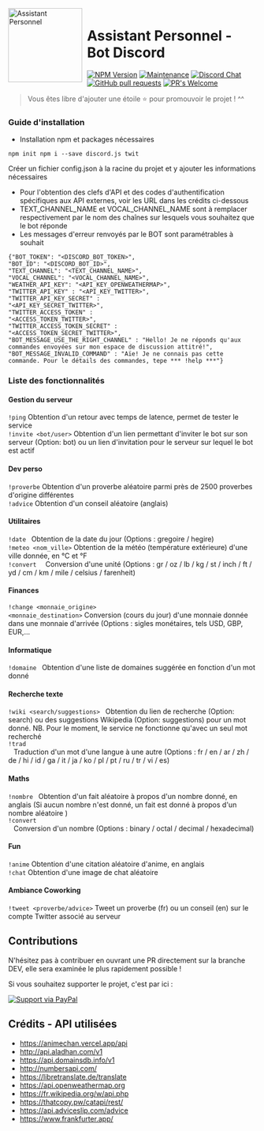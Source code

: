 <img width="150" height="150" align="left" style="float: left; margin: 0 10px 0 0;" alt="Assistant Personnel" src="https://cdn.discordapp.com/app-icons/520534231387078676/b046d7be3da8850247f3babf4657b1e1.png?size=256"> 

# Assistant Personnel - Bot Discord
[![NPM Version](https://img.shields.io/npm/v/npm.svg?style=flat)]()
[![Maintenance](https://img.shields.io/badge/Maintained%3F-yes-green.svg)](https://GitHub.com/Naereen/StrapDown.js/graphs/commit-activity)
[![Discord Chat](https://img.shields.io/discord/308323056592486420.svg)](https://discord.gg/JfAV834G)
[![GitHub pull requests](https://img.shields.io/github/issues-pr/cdnjs/cdnjs.svg?style=flat)]()
[![PR's Welcome](https://img.shields.io/badge/PRs-welcome-brightgreen.svg?style=flat)](http://makeapullrequest.com)

> Vous êtes libre d'ajouter une étoile ⭐ pour promouvoir le projet ! ^^

### Guide d'installation

* Installation npm et packages nécessaires

<code>npm init
npm i --save discord.js twit</code>

Créer un fichier config.json à la racine du projet et y ajouter les informations nécessaires

* Pour l'obtention des clefs d'API et des codes d'authentification spécifiques aux API externes, voir les URL dans les crédits ci-dessous 
* TEXT_CHANNEL_NAME et VOCAL_CHANNEL_NAME sont à remplacer respectivement par le nom des chaînes sur lesquels vous souhaitez que le bot réponde
* Les messages d'erreur renvoyés par le BOT sont paramétrables à souhait

<code>{"BOT_TOKEN": "<DISCORD_BOT_TOKEN>",</code><br>
<code>"BOT_ID": "<DISCORD_BOT_ID>",</code><br>
<code>"TEXT_CHANNEL": "<TEXT_CHANNEL_NAME>",</code><br>
<code>"VOCAL_CHANNEL": "<VOCAL_CHANNEL_NAME>",</code><br>
<code>"WEATHER_API_KEY": "<API_KEY_OPENWEATHERMAP>",</code><br>
<code>"TWITTER_API_KEY" : "<API_KEY_TWITTER>",</code><br>
<code>"TWITTER_API_KEY_SECRET" : "<API_KEY_SECRET_TWITTER>",</code><br>
<code>"TWITTER_ACCESS_TOKEN" : "<ACCESS_TOKEN_TWITTER>",</code><br>
<code>"TWITTER_ACCESS_TOKEN_SECRET" : "<ACCESS_TOKEN_SECRET_TWITTER>",</code><br>
<code>"BOT_MESSAGE_USE_THE_RIGHT_CHANNEL" : "Hello! Je ne réponds qu'aux commandes envoyées sur mon espace de discussion attitré!",</code><br>
<code>"BOT_MESSAGE_INVALID_COMMAND" : "Aïe! Je ne connais pas cette commande. Pour le détails des commandes, tepe *** !help ***"}</code>

### Liste des fonctionnalités

#### Gestion du serveur
<code>!ping</code> Obtention d'un retour avec temps de latence, permet de tester le service<br/>
<code>!invite <bot/user></code> Obtention d'un lien permettant d'inviter le bot sur son serveur (Option: bot) ou un lien d'invitation pour le serveur sur lequel le bot est actif

#### Dev perso
<code>!proverbe</code> Obtention d'un proverbe aléatoire parmi près de 2500 proverbes d'origine différentes<br/>
<code>!advice</code> Obtention d'un conseil aléatoire (anglais)

#### Utilitaires
<code>!date <format></code> Obtention de la date du jour (Options : gregoire / hegire)<br/>
<code>!meteo <nom_ville></code> Obtention de la météo (température extérieure) d'une ville donnée, en °C et °F<br/>
<code>!convert <nombre> <origine></code> Conversion d'une unité (Options : gr / oz / lb / kg / st / inch / ft / yd / cm / km / mile / celsius / farenheit)

#### Finances
<code>!change <monnaie_origine> <monnaie_destination></code> Conversion (cours du jour) d'une monnaie donnée dans une monnaie d'arrivée (Options : sigles monétaires, tels USD, GBP, EUR,...

#### Informatique
<code>!domaine <mot></code> Obtention d'une liste de domaines suggérée en fonction d'un mot donné<br/>

#### Recherche texte
<code>!wiki <search/suggestions> <mot></code> Obtention du lien de recherche (Option: search) ou des suggestions Wikipedia (Option: suggestions) pour un mot donné. NB. Pour le moment, le service ne fonctionne qu'avec un seul mot recherché<br/>
<code>!trad <mot> <origine> <destination></code> Traduction d'un mot d'une langue à une autre (Options : fr / en / ar / zh / de / hi / id / ga / it / ja / ko / pl / pt / ru / tr / vi / es)

#### Maths
<code>!nombre <nombre></code> Obtention d'un fait aléatoire à propos d'un nombre donné, en anglais (Si aucun nombre n'est donné, un fait est donné à propos d'un nombre aléatoire )<br/>
<code>!convert <nombre> <origine> <destination></code> Conversion d'un nombre (Options : binary / octal / decimal / hexadecimal)

#### Fun
<code>!anime</code> Obtention d'une citation aléatoire d'anime, en anglais<br/>
<code>!chat</code> Obtention d'une image de chat aléatoire

#### Ambiance Coworking
<code>!tweet <proverbe/advice></code> Tweet un proverbe (fr) ou un conseil (en) sur le compte Twitter associé au serveur

## Contributions

N'hésitez pas à contribuer en ouvrant une PR directement sur la branche DEV, elle sera examinée le plus rapidement possible !

Si vous souhaitez supporter le projet, c'est par ici : <br/>

[![Support via PayPal](https://cdn.rawgit.com/twolfson/paypal-github-button/1.0.0/dist/button.svg)](https://paypal.me/sofiyanifren?locale.x=fr_FR)
  
## Crédits - API utilisées

* https://animechan.vercel.app/api
* http://api.aladhan.com/v1
* https://api.domainsdb.info/v1
* http://numbersapi.com/
* https://libretranslate.de/translate
* https://api.openweathermap.org
* https://fr.wikipedia.org/w/api.php
* https://thatcopy.pw/catapi/rest/
* https://api.adviceslip.com/advice
* https://www.frankfurter.app/
